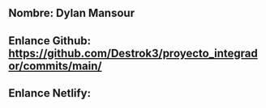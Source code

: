 ## Nombre: Dylan Mansour

## Enlance Github: https://github.com/Destrok3/proyecto_integrador/commits/main/

## Enlance Netlify: 
